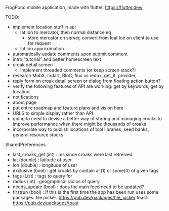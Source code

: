 FrogPond mobile application, made with flutter. https://flutter.dev/

TODO:
* implement location stuff in api
  - lat lon to mercator, then normal distance eq
    - store mercator on server, convert from loat lon on client to use for request 
  - lat lon approximation
* automatically update comments upon submit comment
* intro "tutorial" and better homescreen text
* croak detail screen
	- implement threaded comments (or keep screen stack?)
* research MobX, rxdart, BloC, flux vs redux, get_it, provider, 
* reply form on croak detail screen or dialog from floating action button?
* verify the following features of API are working: get by keywords, get by location,
* notifications
* about page
* put entire roadmap and feature plans and vision here
* URLS to simple display rather than API
* going to need to devise a better way of storing and managing croaks to improve performance when there might be thousands of croaks 
* incorporate way to publish locations of tool libraries, seed banks, general resource stocks

SharedPreferences:
  * last_croaks_get (int) : ms since croaks were last retreived
  * lat (double) : latitude of user
  * lon (double) : longitude of user
  * exclusive (bool) : get croaks by contain all(1) or some(0) of given tags
  * tags (List<String>) : tags to query for
  * radius (int) : geographical radius of query
  * needs_update (bool) : does the main feed need to be updated?
  * firstrun (bool) : if this is the first time the app has been run
uses some packages:
  file picker: https://pub.dev/packages/file_picker
  toast: https://pub.dev/packages/toast

